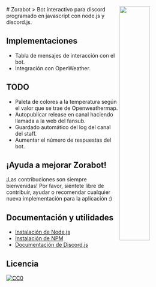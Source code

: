 <img src="https://blog.discordapp.com/content/images/2016/01/masbot.png" align="right" width="40%" />
# Zorabot
> Bot interactivo para discord programado en javascript con node.js y discord.js.


## Implementaciones
- Tabla de mensajes de interacción con el bot.
- Integración con OpenWeather.

## TODO
- Paleta de colores a la temperatura según el valor que se trae de Openweathermap.
- Autopublicar release en canal haciendo llamada a la web del fansub.
- Guardado automático del log del canal del staff.
- Aumentar el número de respuestas del bot.

## ¡Ayuda a mejorar Zorabot!
¡Las contribuciones son siempre bienvenidas!
Por favor, siéntete libre de contribuir, ayudar o recomendar cualquier nueva implementación para la aplicación :)

## Documentación y utilidades
- [Instalación de Node.js](https://nodejs.org/en/)
- [Instalación de NPM](https://www.npmjs.com/)
- [Documentación de Discord.js](http://hydrabolt.github.io/discord.js/#!/docs/tag/master/file/general/Welcome)


## Licencia
[![CC0](https://www.gnu.org/graphics/gplv3-127x51.png)](https://www.gnu.org/licenses/quick-guide-gplv3.html)
